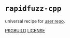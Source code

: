 # `rapidfuzz-cpp`

universal recipe for [user repo](../themartiancompany/ur).

[PKGBUILD](PKGBUILD)
[LICENSE](COPYING)

